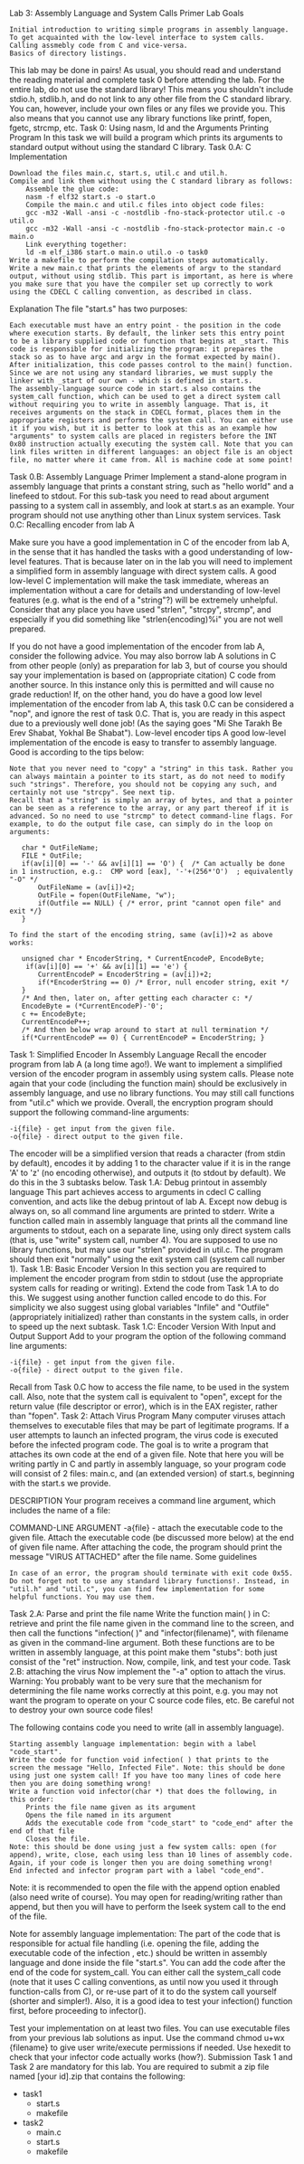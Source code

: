 Lab 3: Assembly Language and System Calls Primer
Lab Goals

    Initial introduction to writing simple programs in assembly language.
    To get acquainted with the low-level interface to system calls.
    Calling assmebly code from C and vice-versa.
    Basics of directory listings.

This lab may be done in pairs!
As usual, you should read and understand the reading material and complete task 0 before attending the lab.
For the entire lab, do not use the standard library! This means you shouldn't include stdio.h, stdlib.h, and do not link to any other file from the C standard library. You can, however, include your own files or any files we provide you. This also means that you cannot use any library functions like printf, fopen, fgetc, strcmp, etc.
Task 0: Using nasm, ld and the Arguments Printing Program
In this task we will build a program which prints its arguments to standard output without using the standard C library.
Task 0.A: C Implementation

    Download the files main.c, start.s, util.c and util.h.
    Compile and link them without using the C standard library as follows:
        Assemble the glue code:
        nasm -f elf32 start.s -o start.o
        Compile the main.c and util.c files into object code files:
        gcc -m32 -Wall -ansi -c -nostdlib -fno-stack-protector util.c -o util.o
        gcc -m32 -Wall -ansi -c -nostdlib -fno-stack-protector main.c -o main.o
        Link everything together:
        ld -m elf_i386 start.o main.o util.o -o task0
    Write a makefile to perform the compilation steps automatically.
    Write a new main.c that prints the elements of argv to the standard output, without using stdlib. This part is important, as here is where you make sure that you have the compiler set up correctly to work using the CDECL C calling convention, as described in class.

Explanation
The file "start.s" has two purposes:

    Each executable must have an entry point - the position in the code where execution starts. By default, the linker sets this entry point to be a library supplied code or function that begins at _start. This code is responsible for initializing the program: it prepares the stack so as to have argc and argv in the format expected by main(). After initialization, this code passes control to the main() function. Since we are not using any standard libraries, we must supply the linker with _start of our own - which is defined in start.s.
    The assembly-language source code in start.s also contains the system_call function, which can be used to get a direct system call without requiring you to write in assembly language. That is, it receives arguments on the stack in CDECL format, places them in the appropriate registers and performs the system call. You can either use it if you wish, but it is better to look at this as an example how "arguments" to system calls are placed in registers before the INT 0x80 instruction actually executing the system call. Note that you can link files written in different languages: an object file is an object file, no matter where it came from. All is machine code at some point!

Task 0.B: Assembly Language Primer
Implement a stand-alone program in assembly language that prints a constant string, such as "hello world" and a linefeed to stdout. For this sub-task you need to read about argument passing to a system call in assembly, and look at start.s as an example. Your program should not use anything other than Linux system services.
Task 0.C: Recalling encoder from lab A

Make sure you have a good implementation in C of the encoder from lab A, in the sense that it has handled the tasks with a good understanding of low-level features. That is because later on in the lab you will need to implement a simplified form in assembly language with direct system calls. A good low-level C implementation will make the task immediate, whereas an implementation without a care for details and understanding of low-level features (e.g. what is the end of a "string"?) will be extremely unhelpful. Consider that any place you have used "strlen", "strcpy", strcmp", and especially if you did something like "strlen{encoding)%i" you are not well prepared.

If you do not have a good implementation of the encoder from lab A, consider the following advice. You may also borrow lab A solutions in C from other people (only) as preparation for lab 3, but of course you should say your implementation is based on (appropriate citation) C code from another source. In this instance only this is permitted and will cause no grade reduction! If, on the other hand, you do have a good low level implementation of the encoder from lab A, this task 0.C can be considered a "nop", and ignore the rest of task 0.C. That is, you are ready in this aspect due to a previously well done job! (As the saying goes "Mi She Tarakh Be Erev Shabat, Yokhal Be Shabat").
Low-level encoder tips
A good low-level implementation of the encode is easy to transfer to assembly language. Good is according to the tips below:

    Note that you never need to "copy" a "string" in this task. Rather you can always maintain a pointer to its start, as do not need to modify such "strings". Therefore, you should not be copying any such, and certainly not use "strcpy". See next tip.
    Recall that a "string" is simply an array of bytes, and that a pointer can be seen as a reference to the array, or any part thereof if it is advanced. So no need to use "strcmp" to detect command-line flags. For example, to do the output file case, can simply do in the loop on arguments:

       char * OutFileName;
       FILE * OutFile;
       if(av[i][0] == '-' && av[i][1] == 'O') {  /* Can actually be done in 1 instruction, e.g.:  CMP word [eax], '-'+(256*'O')  ; equivalently "-O" */
           OutFileName = (av[i])+2;
    	   OutFile = fopen(OutFileName, "w");
    	   if(Outfile == NULL) { /* error, print "cannot open file" and exit */}
       }

    To find the start of the encoding string, same (av[i])+2 as above works:

       unsigned char * EncoderString, * CurrentEncodeP, EncodeByte;
        if(av[i][0] == '+' && av[i][1] == 'e') {
           CurrentEncodeP = EncoderString = (av[i])+2;
    	   if(*EncoderString == 0) /* Error, null encoder string, exit */
       }
       /* And then, later on, after getting each character c: */
       EncodeByte = (*CurrentEncodeP)-'0';
       c += EncodeByte;
       CurrentEncodeP++;
       /* And then below wrap around to start at null termination */
       if(*CurrentEncodeP == 0) { CurrentEncodeP = EncoderString; }  

Task 1: Simplified Encoder In Assembly Language
Recall the encoder program from lab A (a long time ago!). We want to implement a simplified version of the encoder program in assembly using system calls. Please note again that your code (including the function main) should be exclusively in assembly language, and use no library functions. You may still call functions from "util.c" which we provide.
Overall, the encryption program should support the following command-line arguments:

    -i{file} - get input from the given file.
    -o{file} - direct output to the given file.

The encoder will be a simplified version that reads a character (from stdin by default), encodes it by adding 1 to the character value if it is in the range 'A' to 'z' (no encoding otherwise), and outputs it (to stdout by default). We do this in the 3 subtasks below.
Task 1.A: Debug printout in assembly language
This part achieves access to arguments in cdecl C calling convention, and acts like the debug printout of lab A. Except now debug is always on, so all command line arguments are printed to stderr. Write a function called main in assembly language that prints all the command line arguments to stdout, each on a separate line, using only direct system calls (that is, use "write" system call, number 4). You are supposed to use no library functions, but may use our "strlen" provided in util.c. The program should then exit "normally" using the exit system call (system call number 1).
Task 1.B: Basic Encoder Version
In this section you are required to implement the encoder program from stdin to stdout (use the appropriate system calls for reading or writing). Extend the code from Task 1.A to do this. We suggest using another function called encode to do this. For simplicity we also suggest using global variables "Infile" and "Outfile" (appropriately initialized) rather than constants in the system calls, in order to speed up the next subtask.
Task 1.C: Encoder Version With Input and Output Support
Add to your program the option of the following command line arguments:

    -i{file} - get input from the given file.
    -o{file} - direct output to the given file.

Recall from Task 0.C how to access the file name, to be used in the system call. Also, note that the system call is equivalent to "open", except for the return value (file descriptor or error), which is in the EAX register, rather than "fopen".
Task 2: Attach Virus Program
Many computer viruses attach themselves to executable files that may be part of legitimate programs. If a user attempts to launch an infected program, the virus code is executed before the infected program code. The goal is to write a program that attaches its own code at the end of a given file. Note that here you will be writing partly in C and partly in assembly language, so your program code will consist of 2 files: main.c, and (an extended version) of start.s, beginning with the start.s we provide.

DESCRIPTION
Your program receives a command line argument, which includes the name of a file:

COMMAND-LINE ARGUMENT
-a{file} - attach the executable code to the given file.
Attach the executable code (be discussed more below) at the end of given file name. After attaching the code, the program should print the message "VIRUS ATTACHED" after the file name.
Some guidelines

    In case of an error, the program should terminate with exit code 0x55.
    Do not forget not to use any standard library functions!. Instead, in "util.h" and "util.c", you can find few implementation for some helpful functions. You may use them.

Task 2.A: Parse and print the file name
Write the function main( ) in C: retrieve and print the file name given in the command line to the screen, and then call the functions "infection( )" and "infector(filename)", with filename as given in the command-line argument. Both these functions are to be written in assembly language, at this point make them "stubs": both just consist of the "ret" instruction. Now, compile, link, and test your code.
Task 2.B: attaching the virus
Now implement the "-a" option to attach the virus. Warning: You probably want to be very sure that the mechanism for determining the file name works correctly at this point, e.g. you may not want the program to operate on your C source code files, etc. Be careful not to destroy your own source code files!

The following contains code you need to write (all in assembly language).

    Starting assembly language implementation: begin with a label "code_start".
    Write the code for function void infection( ) that prints to the screen the message "Hello, Infected File". Note: this should be done using just one system call! If you have too many lines of code here then you are doing something wrong!
    Write a function void infector(char *) that does the following, in this order:
        Prints the file name given as its argument
        Opens the file named in its argument
        Adds the executable code from "code_start" to "code_end" after the end of that file
        Closes the file. 
    Note: this should be done using just a few system calls: open (for append), write, close, each using less than 10 lines of assembly code. Again, if your code is longer then you are doing something wrong!
    End infected and infector program part with a label "code_end".


Note: it is recommended to open the file with the append option enabled (also need write of course). You may open for reading/writing rather than append, but then you will have to perform the lseek system call to the end of the file.

Note for assembly language implementation: The part of the code that is responsible for actual file handling (i.e. opening the file, adding the executable code of the infection , etc.) should be written in assembly language and done inside the file "start.s". You can add the code after the end of the code for system_call. You can either call the system_call code (note that it uses C calling conventions, as until now you used it through function-calls from C), or re-use part of it to do the system call yourself (shorter and simpler!). Also, it is a good idea to test your infection() function first, before proceeding to infector().

Test your implementation on at least two files. You can use executable files from your previous lab solutions as input. Use the command chmod u+wx {filename} to give user write/execute permissions if needed. Use hexedit to check that your infector code actually works (how?).
Submission
Task 1 and Task 2 are mandatory for this lab.
You are required to submit a zip file named [your id].zip that contains the following:
+ task1
    - start.s
    - makefile
+ task2
    - main.c
    - start.s
    - makefile
